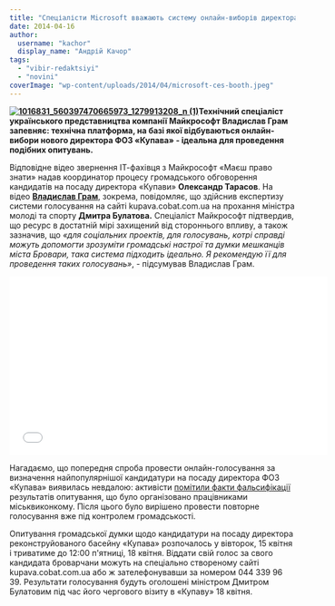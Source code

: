 ```yaml
---
title: "Спеціалісти Microsoft вважають систему онлайн-виборів директора «Купави» «ідеальною»"
date: 2014-04-16
author: 
  username: "kachor"
  display_name: "Андрій Качор"
tags: 
  - "vibir-redaktsiyi"
  - "novini"
coverImage: "wp-content/uploads/2014/04/microsoft-ces-booth.jpeg"
---
```


**[![1016831_560397470665973_1279913208_n (1)](https://mpz.brovary.org/wp-content/uploads/2014/04/1016831_560397470665973_1279913208_n-1.jpg)](https://mpz.brovary.org/wp-content/uploads/2014/04/1016831_560397470665973_1279913208_n-1.jpg)Технічний спеціаліст українського представництва компанії Майкрософт Владислав Грам запевняє: технічна платформа, на базі якої відбуваються онлайн-вибори нового директора ФОЗ «Купава» - ідеальна для проведення подібних опитувань.**

Відповідне відео звернення ІТ-фахівця з Майкрософт «Маєш право знати» надав координатор процесу громадського обговорення кандидатів на посаду директора «Купави» **Олександр Тарасов**. На відео [**Владислав Грам**](https://www.facebook.com/vladyslav.gram?fref=ts), зокрема, повідомляє, що здійснив експертизу системи голосування на сайті kupava.cobat.com.ua на прохання міністра молоді та спорту **Дмитра Булатова.** Спеціаліст Майкрософт підтвердив, що ресурс в достатній мірі захищений від стороннього впливу, а також зазначив, що _«для соціальних проектів, для голосувань, котрі справді можуть допомогти зрозуміти громадські настрої та думки мешканців міста Бровари, така система підходить ідеально. Я рекомендую її для проведення таких голосувань»_, - підсумував Владислав Грам.

<iframe src="//www.youtube.com/embed/PdiQQRxUZ5w" height="315" width="560" allowfullscreen frameborder="0"></iframe>

Нагадаємо, що попередня спроба провести онлайн-голосування за визначення найпопулярнішої кандидатури на посаду директора ФОЗ «Купава» виявилась невдалою: активісти [помітили факти фальсифікації](https://mpz.brovary.org/publichne-priznachennya-direktora-kupavi-vlada-prodovzhuye-grati-v-naperstki/) результатів опитування, що було організовано працівниками міськвиконкому. Після цього було вирішено провести повторне голосування вже під контролем громадськості.

Опитування громадської думки щодо кандидатури на посаду директора реконструйованого басейну «Купава» розпочалось у вівторок, 15 квітня і триватиме до 12:00 п'ятниці, 18 квітня. Віддати свій голос за свого кандидата броварчани можуть на спеціально створеному сайті kupava.cobat.com.ua або ж зателефонувавши за номером 044 339 96 39. Результати голосування будуть оголошені міністром Дмитром Булатовим під час його чергового візиту в «Купаву» 18 квітня.
